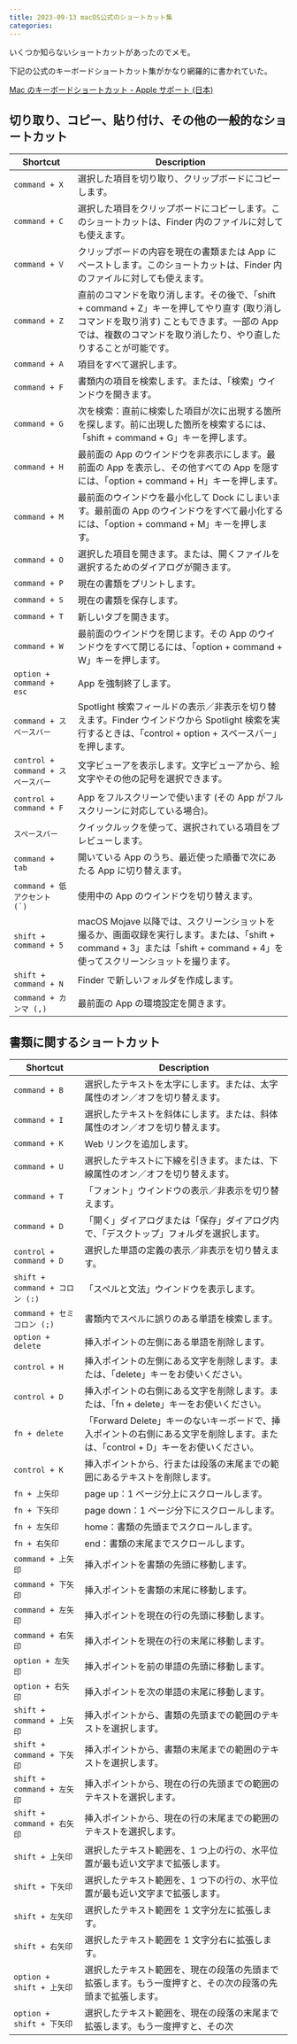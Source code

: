 ```yaml
---
title: 2023-09-13 macOS公式のショートカット集
categories:
---
```


いくつか知らないショートカットがあったのでメモ。

下記の公式のキーボードショートカット集がかなり網羅的に書かれていた。

[Mac のキーボードショートカット - Apple サポート (日本)](https://support.apple.com/ja-jp/HT201236)

## 切り取り、コピー、貼り付け、その他の一般的なショートカット

| Shortcut  | Description |
| ---- | ---- |
| `command + X` | 選択した項目を切り取り、クリップボードにコピーします。 |
| `command + C` | 選択した項目をクリップボードにコピーします。このショートカットは、Finder 内のファイルに対しても使えます。  |
| `command + V` | クリップボードの内容を現在の書類または App にペーストします。このショートカットは、Finder 内のファイルに対しても使えます。 |
| `command + Z`               | 直前のコマンドを取り消します。その後で、「shift + command + Z」キーを押してやり直す (取り消しコマンドを取り消す) こともできます。一部の App では、複数のコマンドを取り消したり、やり直したりすることが可能です。|
| `command + A`               | 項目をすべて選択します。 |
| `command + F`               | 書類内の項目を検索します。または、「検索」ウインドウを開きます。 |
| `command + G`               | 次を検索：直前に検索した項目が次に出現する箇所を探します。前に出現した箇所を検索するには、「shift + command + G」キーを押します。|
| `command + H`               | 最前面の App のウインドウを非表示にします。最前面の App を表示し、その他すべての App を隠すには、「option + command + H」キーを押します。|
| `command + M`               | 最前面のウインドウを最小化して Dock にしまいます。最前面の App のウインドウをすべて最小化するには、「option + command + M」キーを押します。|
| `command + O`               | 選択した項目を開きます。または、開くファイルを選択するためのダイアログが開きます。 |
| `command + P`               | 現在の書類をプリントします。 |
| `command + S`               | 現在の書類を保存します。 |
| `command + T`               | 新しいタブを開きます。 |
| `command + W`               | 最前面のウインドウを閉じます。その App のウインドウをすべて閉じるには、「option + command + W」キーを押します。|
| `option + command + esc`    | App を強制終了します。 |
| `command + スペースバー`    | Spotlight 検索フィールドの表示／非表示を切り替えます。Finder ウインドウから Spotlight 検索を実行するときは、「control + option + スペースバー」を押します。|
| `control + command + スペースバー` | 文字ビューアを表示します。文字ビューアから、絵文字やその他の記号を選択できます。                       |
| `control + command + F`     | App をフルスクリーンで使います (その App がフルスクリーンに対応している場合)。 |
| `スペースバー`              | クイックルックを使って、選択されている項目をプレビューします。 |
| `command + tab` | 開いている App のうち、最近使った順番で次にあたる App に切り替えます。 |
| ``command + 低アクセント (`)`` | 使用中の App のウインドウを切り替えます。 |
| `shift + command + 5`       | macOS Mojave 以降では、スクリーンショットを撮るか、画面収録を実行します。または、「shift + command + 3」または「shift + command + 4」を使ってスクリーンショットを撮ります。|
| `shift + command + N`       | Finder で新しいフォルダを作成します。 |
| `command + カンマ (,)`      | 最前面の App の環境設定を開きます。 |

## 書類に関するショートカット

| Shortcut                    | Description                                                                                           |
|-----------------------------|-------------------------------------------------------------------------------------------------------|
| `command + B`               | 選択したテキストを太字にします。または、太字属性のオン／オフを切り替えます。                           |
| `command + I`               | 選択したテキストを斜体にします。または、斜体属性のオン／オフを切り替えます。                           |
| `command + K`               | Web リンクを追加します。                                                                               |
| `command + U`               | 選択したテキストに下線を引きます。または、下線属性のオン／オフを切り替えます。                         |
| `command + T`               | 「フォント」ウインドウの表示／非表示を切り替えます。                                                   |
| `command + D`               | 「開く」ダイアログまたは「保存」ダイアログ内で、「デスクトップ」フォルダを選択します。                 |
| `control + command + D`     | 選択した単語の定義の表示／非表示を切り替えます。                                                       |
| `shift + command + コロン (:)` | 「スペルと文法」ウインドウを表示します。                                   |
| `command + セミコロン (;)`  | 書類内でスペルに誤りのある単語を検索します。                                                           |
| `option + delete`           | 挿入ポイントの左側にある単語を削除します。                                                             |
| `control + H`               | 挿入ポイントの左側にある文字を削除します。または、「delete」キーをお使いください。                       |
| `control + D`               | 挿入ポイントの右側にある文字を削除します。または、「fn + delete」キーをお使いください。                  |
| `fn + delete`               | 「Forward Delete」キーのないキーボードで、挿入ポイントの右側にある文字を削除します。または、「control + D」キーをお使いください。|
| `control + K`               | 挿入ポイントから、行または段落の末尾までの範囲にあるテキストを削除します。                             |
| `fn + 上矢印`               | page up：1 ページ分上にスクロールします。                                                               |
| `fn + 下矢印`               | page down：1 ページ分下にスクロールします。                                                             |
| `fn + 左矢印`               | home：書類の先頭までスクロールします。                                                                  |
| `fn + 右矢印`               | end：書類の末尾までスクロールします。                                                                   |
| `command + 上矢印`          | 挿入ポイントを書類の先頭に移動します。                                                                  |
| `command + 下矢印`          | 挿入ポイントを書類の末尾に移動します。                                                                  |
| `command + 左矢印`          | 挿入ポイントを現在の行の先頭に移動します。                                                              |
| `command + 右矢印`          | 挿入ポイントを現在の行の末尾に移動します。                                                              |
| `option + 左矢印`           | 挿入ポイントを前の単語の先頭に移動します。                                                             |
| `option + 右矢印`           | 挿入ポイントを次の単語の末尾に移動します。                                                             |
| `shift + command + 上矢印`  | 挿入ポイントから、書類の先頭までの範囲のテキストを選択します。                                         |
| `shift + command + 下矢印`  | 挿入ポイントから、書類の末尾までの範囲のテキストを選択します。                                         |
| `shift + command + 左矢印`  | 挿入ポイントから、現在の行の先頭までの範囲のテキストを選択します。                                     |
| `shift + command + 右矢印`  | 挿入ポイントから、現在の行の末尾までの範囲のテキストを選択します。                                     |
| `shift + 上矢印`            | 選択したテキスト範囲を、1 つ上の行の、水平位置が最も近い文字まで拡張します。                           |
| `shift + 下矢印`            | 選択したテキスト範囲を、1 つ下の行の、水平位置が最も近い文字まで拡張します。                           |
| `shift + 左矢印`            | 選択したテキスト範囲を 1 文字分左に拡張します。                                                         |
| `shift + 右矢印`            | 選択したテキスト範囲を 1 文字分右に拡張します。                                                         |
| `option + shift + 上矢印`   | 選択したテキスト範囲を、現在の段落の先頭まで拡張します。もう一度押すと、その次の段落の先頭まで拡張します。|
| `option + shift + 下矢印`   | 選択したテキスト範囲を、現在の段落の末尾まで拡張します。もう一度押すと、その次
